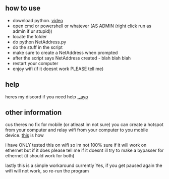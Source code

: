 ## how to use
- download python. [video](https://www.youtube.com/watch?v=YKSpANU8jPE)
- open cmd or powershell or whatever (AS ADMIN (right click run as admin if ur stupid))
- locate the folder
- do python NetAddress.py
- do the stuff in the script
- make sure to create a NetAddress when prompted
- after the script says NetAddress created - blah blah blah
- restart your computer
- enjoy wifi (if it doesnt work PLEASE tell me)



## help
heres my discord if you need help [._ayo](https://discord.com/users/488368000055902228)

## other information
cus theres no fix for mobile (or atleast im not sure) you can create a hotspot from your computer and relay wifi from your computer to you mobile device. [this](https://support.microsoft.com/en-us/windows/use-your-windows-pc-as-a-mobile-hotspot-c89b0fad-72d5-41e8-f7ea-406ad9036b85#:~:text=your%20data%20plan.-,Select%20Start%20%2C%20then%20select%20Settings%20%3E%20Network%20%26%20Internet%20%3E%20Mobile,Internet%20connection%20with%20other%20devices.) is how

i have ONLY tested this on wifi so im not 100% sure if it will work on ethernet but if it does please tell me if it doesnt ill try to make a bypasser for ethernet (it should work for both)

lastly this is a simple workaround currently
Yes, if you get paused again the wifi will not work, so re-run the program
